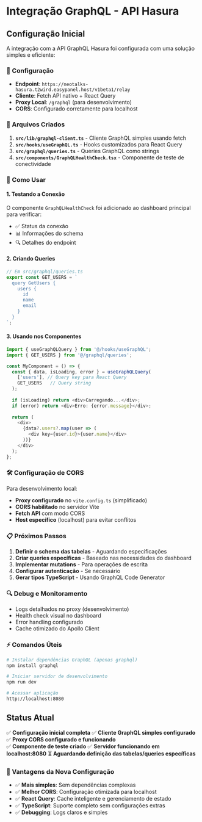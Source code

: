 # Integração GraphQL - API Hasura

## Configuração Inicial

A integração com a API GraphQL Hasura foi configurada com uma solução simples e eficiente:

### 🔧 Configuração

- **Endpoint**: `https://neotalks-hasura.t2wird.easypanel.host/v1beta1/relay`
- **Cliente**: Fetch API nativo + React Query
- **Proxy Local**: `/graphql` (para desenvolvimento)
- **CORS**: Configurado corretamente para localhost

### 📁 Arquivos Criados

1. **`src/lib/graphql-client.ts`** - Cliente GraphQL simples usando fetch
2. **`src/hooks/useGraphQL.ts`** - Hooks customizados para React Query
3. **`src/graphql/queries.ts`** - Queries GraphQL como strings
4. **`src/components/GraphQLHealthCheck.tsx`** - Componente de teste de conectividade

### 🚀 Como Usar

#### 1. Testando a Conexão

O componente `GraphQLHealthCheck` foi adicionado ao dashboard principal para verificar:
- ✅ Status da conexão
- 📊 Informações do schema
- 🔍 Detalhes do endpoint

#### 2. Criando Queries

```typescript
// Em src/graphql/queries.ts
export const GET_USERS = `
  query GetUsers {
    users {
      id
      name
      email
    }
  }
`;
```

#### 3. Usando nos Componentes

```typescript
import { useGraphQLQuery } from '@/hooks/useGraphQL';
import { GET_USERS } from '@/graphql/queries';

const MyComponent = () => {
  const { data, isLoading, error } = useGraphQLQuery(
    ['users'], // Query key para React Query
    GET_USERS   // Query string
  );
  
  if (isLoading) return <div>Carregando...</div>;
  if (error) return <div>Erro: {error.message}</div>;
  
  return (
    <div>
      {data?.users?.map(user => (
        <div key={user.id}>{user.name}</div>
      ))}
    </div>
  );
};
```

### 🛠️ Configuração de CORS

Para desenvolvimento local:
- **Proxy configurado** no `vite.config.ts` (simplificado)
- **CORS habilitado** no servidor Vite
- **Fetch API** com modo CORS
- **Host específico** (localhost) para evitar conflitos

### 📋 Próximos Passos

1. **Definir o schema das tabelas** - Aguardando especificações
2. **Criar queries específicas** - Baseado nas necessidades do dashboard
3. **Implementar mutations** - Para operações de escrita
4. **Configurar autenticação** - Se necessário
5. **Gerar tipos TypeScript** - Usando GraphQL Code Generator

### 🔍 Debug e Monitoramento

- Logs detalhados no proxy (desenvolvimento)
- Health check visual no dashboard
- Error handling configurado
- Cache otimizado do Apollo Client

### ⚡ Comandos Úteis

```bash
# Instalar dependências GraphQL (apenas graphql)
npm install graphql

# Iniciar servidor de desenvolvimento
npm run dev

# Acessar aplicação
http://localhost:8080
```

## Status Atual

✅ **Configuração inicial completa**
✅ **Cliente GraphQL simples configurado**
✅ **Proxy CORS configurado e funcionando**  
✅ **Componente de teste criado**
✅ **Servidor funcionando em localhost:8080**
⏳ **Aguardando definição das tabelas/queries específicas**

### 🎯 Vantagens da Nova Configuração

- ✅ **Mais simples**: Sem dependências complexas
- ✅ **Melhor CORS**: Configuração otimizada para localhost
- ✅ **React Query**: Cache inteligente e gerenciamento de estado
- ✅ **TypeScript**: Suporte completo sem configurações extras
- ✅ **Debugging**: Logs claros e simples
